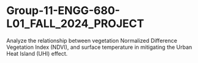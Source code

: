 # Group-11-ENGG-680-L01_FALL_2024_PROJECT
Analyze the relationship between vegetation Normalized Difference Vegetation Index (NDVI), and surface temperature in mitigating the Urban Heat Island (UHI) effect.

